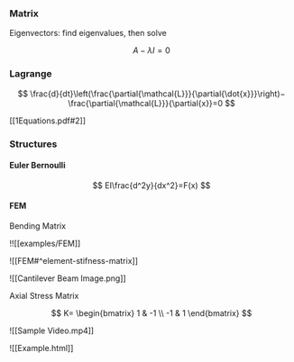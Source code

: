 ### Matrix

Eigenvectors: find eigenvalues, then solve

$$ A−λI=0 $$

### Lagrange
$$ \frac{d}{dt}\left(\frac{\partial{\mathcal{L}}}{\partial{\dot{x}}}\right)−\frac{\partial{\mathcal{L}}}{\partial{x}}=0 $$

[[1Equations.pdf#2]]

### Structures

#### Euler Bernoulli
$$ EI\frac{d^2y}{dx^2}=F(x) $$

#### FEM

Bending Matrix

!![[examples/FEM]]

![[FEM#^element-stifness-matrix]]

![[Cantilever Beam Image.png]]

Axial Stress Matrix

$$
K=
\begin{bmatrix}
1 & -1 \\
-1 & 1
\end{bmatrix}
$$

![[Sample Video.mp4]]

![[Example.html]]